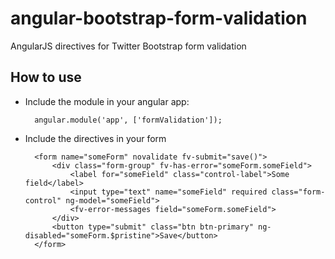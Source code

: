 angular-bootstrap-form-validation
=================================

AngularJS directives for Twitter Bootstrap form validation

How to use
----------

- Include the module in your angular app:


		angular.module('app', ['formValidation']);


- Include the directives in your form


		<form name="someForm" novalidate fv-submit="save()">
			<div class="form-group" fv-has-error="someForm.someField">
				<label for="someField" class="control-label">Some field</label>
				<input type="text" name="someField" required class="form-control" ng-model="someField">
				<fv-error-messages field="someForm.someField">
			</div>
			<button type="submit" class="btn btn-primary" ng-disabled="someForm.$pristine">Save</button>
		</form>
